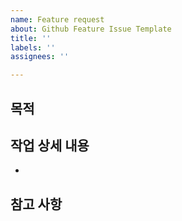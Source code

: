 ```yaml
---
name: Feature request
about: Github Feature Issue Template
title: ''
labels: ''
assignees: ''

---
```


## 목적
>
## 작업 상세 내용
- 
## 참고 사항
